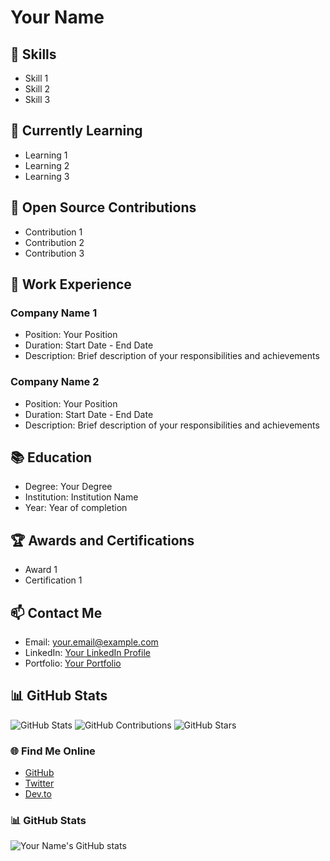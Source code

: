 # Your Name

<!-- Add a brief introduction about yourself -->

## 🚀 Skills

<!-- List your top skills or technologies -->

- Skill 1
- Skill 2
- Skill 3

## 🌱 Currently Learning

<!-- Mention the technologies or subjects you're currently learning -->

- Learning 1
- Learning 2
- Learning 3

## 👯 Open Source Contributions

<!-- Highlight your notable contributions to open source projects -->

- Contribution 1
- Contribution 2
- Contribution 3

## 💼 Work Experience

<!-- Describe your work experience and achievements -->

### Company Name 1

- Position: Your Position
- Duration: Start Date - End Date
- Description: Brief description of your responsibilities and achievements

### Company Name 2

- Position: Your Position
- Duration: Start Date - End Date
- Description: Brief description of your responsibilities and achievements

## 📚 Education

<!-- Mention your educational background -->

- Degree: Your Degree
- Institution: Institution Name
- Year: Year of completion

## 🏆 Awards and Certifications

<!-- List any awards or certifications you have received -->

- Award 1
- Certification 1

## 📫 Contact Me

<!-- Add your contact information -->

- Email: your.email@example.com
- LinkedIn: [Your LinkedIn Profile](https://www.linkedin.com/in/yourprofile/)
- Portfolio: [Your Portfolio](https://www.yourportfolio.com)

## 📊 GitHub Stats

<!-- Add your GitHub statistics using shields.io or similar tools -->

![GitHub Stats](https://img.shields.io/github/followers/yourusername?label=Followers&style=social)
![GitHub Contributions](https://img.shields.io/github/commit-activity/m/yourusername/reponame?style=flat-square)
![GitHub Stars](https://img.shields.io/github/stars/yourusername/reponame?style=social)

<!-- Add any additional sections or customize the format to fit your preferences -->



### 🌐 Find Me Online

- [GitHub](https://github.com/your-username)
- [Twitter](https://twitter.com/your-twitter-handle)
- [Dev.to](https://dev.to/your-dev-to-handle)

### 📊 GitHub Stats

![Your Name's GitHub stats](https://github-readme-stats.vercel.app/api?username=your-username&show_icons=true&theme=radical)



